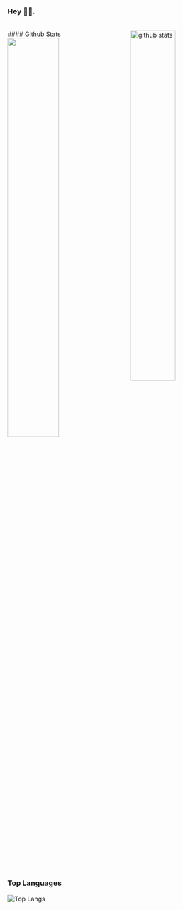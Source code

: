 ### Hey 👋🏻.
<br />
#### Github Stats
<img src="https://github-readme-stats.vercel.app/api?username=BishrGhalil&show_icons=true&theme=gotham" alt="github stats" width="45%" align="right"/>
<img src="https://github-readme-streak-stats.herokuapp.com/?user=BishrGhalil&theme=dark" width="48%" >

### Top Languages
 ![Top Langs](https://github-readme-stats.vercel.app/api/top-langs/?username=BishrGhalil&layout=compact)
